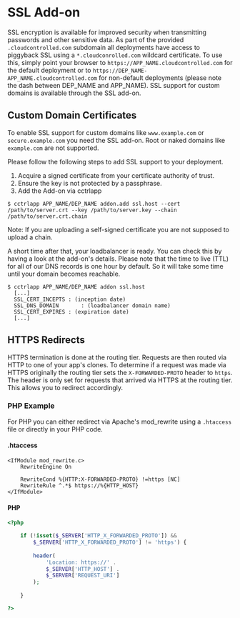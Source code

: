 # SSL Add-on

SSL encryption is available for improved security when transmitting passwords and other sensitive data. As part of the provided `.cloudcontrolled.com` subdomain all deployments have access to piggyback SSL using a `*.cloudconrolled.com` wildcard certificate. To use this, simply point your browser to `https://APP_NAME.cloudcontrolled.com` for the default deployment or to `https://DEP_NAME-APP_NAME.cloudcontrolled.com` for non-default deployments (please note the dash between DEP_NAME and APP_NAME). SSL support for custom domains is available through the SSL add-on.

## Custom Domain Certificates

To enable SSL support for custom domains like `www.example.com` or `secure.example.com` you need the SSL add-on. Root or naked domains like `example.com` are not supported.

Please follow the following steps to add SSL support to your deployment.

 1. Acquire a signed certificate from your certificate authority of trust.
 2. Ensure the key is not protected by a passphrase.
 3. Add the Add-on via cctrlapp
 
 ~~~
 $ cctrlapp APP_NAME/DEP_NAME addon.add ssl.host --cert /path/to/server.crt --key /path/to/server.key --chain /path/to/server.crt.chain
 ~~~
 Note: If you are uploading a self-signed certificate you are not supposed to upload a chain.
 
 A short time after that, your loadbalancer is ready. You can check this by having a look at the add-on's details.
 Please note that the time to live (TTL) for all of our DNS records is one hour by default. So it will take some time until your domain becomes reachable.

 ~~~
 $ cctrlapp APP_NAME/DEP_NAME addon ssl.host
   [...]
   SSL_CERT_INCEPTS	: (inception date)
   SSL_DNS_DOMAIN		: (loadbalancer domain name)
   SSL_CERT_EXPIRES	: (expiration date)
   [...]
 ~~~

## HTTPS Redirects

HTTPS termination is done at the routing tier. Requests are then routed via HTTP to one of your app's clones. To determine if a request was made via HTTPS originally the routing tier sets the `X-FORWARDED-PROTO` header to `https`. The header is only set for requests that arrived via HTTPS at the routing tier. This allows you to redirect accordingly.

### PHP Example

For PHP you can either redirect via Apache's mod_rewrite using a `.htaccess` file or directly in your PHP code.

#### .htaccess
~~~
<IfModule mod_rewrite.c> 
    RewriteEngine On
    
    RewriteCond %{HTTP:X-FORWARDED-PROTO} !=https [NC]
    RewriteRule ^.*$ https://%{HTTP_HOST}
</IfModule>
~~~

#### PHP
~~~php
<?php

    if (!isset($_SERVER['HTTP_X_FORWARDED_PROTO']) && 
        $_SERVER['HTTP_X_FORWARDED_PROTO'] != 'https') {
        
        header(
            'Location: https://' . 
            $_SERVER['HTTP_HOST'] . 
            $_SERVER['REQUEST_URI']
        );
    
    }

?>
~~~

